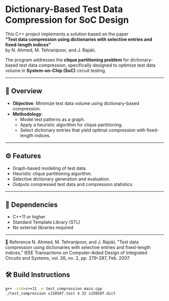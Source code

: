 # Dictionary-Based Test Data Compression for SoC Design

This C++ project implements a solution based on the paper  
**"Test data compression using dictionaries with selective entries and fixed-length indices"**  
by N. Ahmed, M. Tehranipoor, and J. Rajski.

The program addresses the **clique partitioning problem** for dictionary-based test data compression, specifically designed to optimize test data volume in **System-on-Chip (SoC)** circuit testing.

---

## 📌 Overview

- **Objective**: Minimize test data volume using dictionary-based compression.
- **Methodology**:
  - Model test patterns as a graph.
  - Apply a heuristic algorithm for clique partitioning.
  - Select dictionary entries that yield optimal compression with fixed-length indices.

---

## ⚙️ Features

- Graph-based modeling of test data.
- Heuristic clique partitioning algorithm.
- Selective dictionary generation and evaluation.
- Outputs compressed test data and compression statistics.

---

## 🧱 Dependencies

- C++11 or higher
- Standard Template Library (STL)
- No external libraries required

---

📖 Reference
N. Ahmed, M. Tehranipoor, and J. Rajski,
"Test data compression using dictionaries with selective entries and fixed-length indices,"
IEEE Transactions on Computer-Aided Design of Integrated Circuits and Systems,
vol. 26, no. 2, pp. 279–287, Feb. 2007.

## 🛠️ Build Instructions

```bash
g++ -std=c++11 -o test_compression main.cpp
./test_compression s15850f.test 4 32 s15850f.dict


